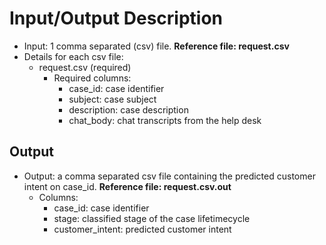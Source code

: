 # Input/Output Description

- Input: 1 comma separated (csv) file. **__Reference file: request.csv__**
- Details for each csv file:
    - request.csv (required)
        - Required columns: 
            - case_id: case identifier
            - subject: case subject
            - description: case description
            - chat_body: chat transcripts from the help desk



## Output
- Output: a comma separated csv file containing the predicted customer intent on case_id.  **__Reference file: request.csv.out__**
    - Columns:
        - case_id: case identifier
        - stage: classified stage of the case lifetimecycle
        - customer_intent: predicted customer intent

